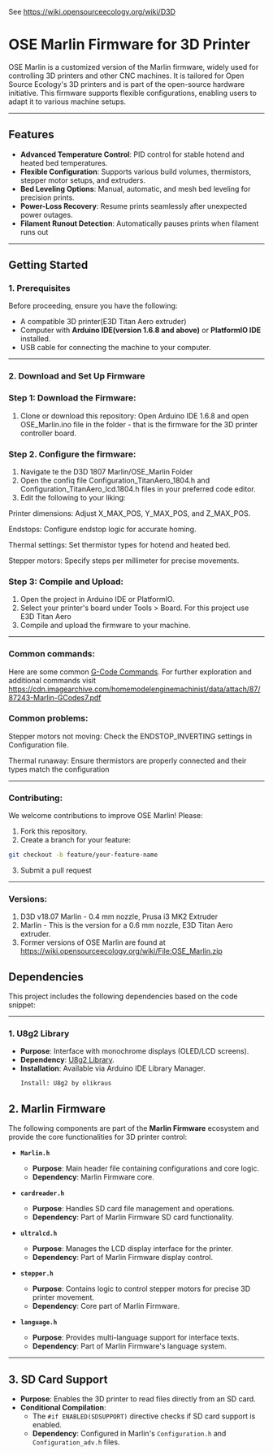 See https://wiki.opensourceecology.org/wiki/D3D

# OSE Marlin Firmware for 3D Printer

OSE Marlin is a customized version of the Marlin firmware, widely used for controlling 3D printers and other CNC machines. It is tailored for Open Source Ecology's 3D printers and is part of the open-source hardware initiative. This firmware supports flexible configurations, enabling users to adapt it to various machine setups.

---

## Features
- **Advanced Temperature Control**: PID control for stable hotend and heated bed temperatures.
- **Flexible Configuration**: Supports various build volumes, thermistors, stepper motor setups, and extruders.
- **Bed Leveling Options**: Manual, automatic, and mesh bed leveling for precision prints.
- **Power-Loss Recovery**: Resume prints seamlessly after unexpected power outages.
- **Filament Runout Detection**: Automatically pauses prints when filament runs out
---

## Getting Started

### **1. Prerequisites**
Before proceeding, ensure you have the following:
- A compatible 3D printer(E3D Titan Aero extruder)
- Computer with **Arduino IDE(version 1.6.8 and above)** or **PlatformIO IDE** installed.
- USB cable for connecting the machine to your computer.

---

### **2. Download and Set Up Firmware**

### Step 1: Download the Firmware:
1. Clone or download this repository:
Open Arduino IDE 1.6.8 and open OSE_Marlin.ino file in the folder - that is the firmware for the 3D printer controller board.

### Step 2. Configure the firmware:
1. Navigate te the D3D 1807 Marlin/OSE_Marlin Folder
2. Open the confiq file Configuration_TitanAero_1804.h and Configuration_TitanAero_lcd.1804.h files in your preferred code editor.
3. Edit the following to your liking:

Printer dimensions: Adjust X_MAX_POS, Y_MAX_POS, and Z_MAX_POS.

Endstops: Configure endstop logic for accurate homing.

Thermal settings: Set thermistor types for hotend and heated bed.

Stepper motors: Specify steps per millimeter for precise movements.

### Step 3: Compile and Upload:
1. Open the project in Arduino IDE or PlatformIO.
2. Select your printer's board under Tools > Board. For this project use E3D Titan Aero
3. Compile and upload the firmware to your machine.

---

### Common commands:
Here are some common [G-Code Commands](commands.txt). 
For further exploration and additional commands visit https://cdn.imagearchive.com/homemodelenginemachinist/data/attach/87/87243-Marlin-GCodes7.pdf

### Common problems:
Stepper motors not moving: Check the ENDSTOP_INVERTING settings in Configuration file.

Thermal runaway: Ensure thermistors are properly connected and their types match the configuration

---
### Contributing:

We welcome contributions to improve OSE Marlin! Please:

1. Fork this repository.
2. Create a branch for your feature:

 ```bash
git checkout -b feature/your-feature-name
```

3. Submit a pull request
---

### Versions:

1. D3D v18.07 Marlin - 0.4 mm nozzle, Prusa i3 MK2 Extruder
2. Marlin - This is the version for a 0.6 mm nozzle, E3D Titan Aero extruder.
3. Former versions of OSE Marlin are found at https://wiki.opensourceecology.org/wiki/File:OSE_Marlin.zip


## Dependencies

This project includes the following dependencies based on the code snippet:

---

### 1. U8g2 Library
- **Purpose**: Interface with monochrome displays (OLED/LCD screens).
- **Dependency**: [U8g2 Library](https://github.com/olikraus/u8g2).  
- **Installation**: Available via Arduino IDE Library Manager.  
  ```bash
  Install: U8g2 by olikraus

## 2. Marlin Firmware
The following components are part of the **Marlin Firmware** ecosystem and provide the core functionalities for 3D printer control:

- **`Marlin.h`**  
  - **Purpose**: Main header file containing configurations and core logic.  
  - **Dependency**: Marlin Firmware core.  

- **`cardreader.h`**  
  - **Purpose**: Handles SD card file management and operations.  
  - **Dependency**: Part of Marlin Firmware SD card functionality.  

- **`ultralcd.h`**  
  - **Purpose**: Manages the LCD display interface for the printer.  
  - **Dependency**: Part of Marlin Firmware display control.  

- **`stepper.h`**  
  - **Purpose**: Contains logic to control stepper motors for precise 3D printer movement.  
  - **Dependency**: Core part of Marlin Firmware.  

- **`language.h`**  
  - **Purpose**: Provides multi-language support for interface texts.  
  - **Dependency**: Part of Marlin Firmware's language system.  

---

## 3. SD Card Support
- **Purpose**: Enables the 3D printer to read files directly from an SD card.  
- **Conditional Compilation**:  
  - The `#if ENABLED(SDSUPPORT)` directive checks if SD card support is enabled.  
  - **Dependency**: Configured in Marlin's `Configuration.h` and `Configuration_adv.h` files.  


